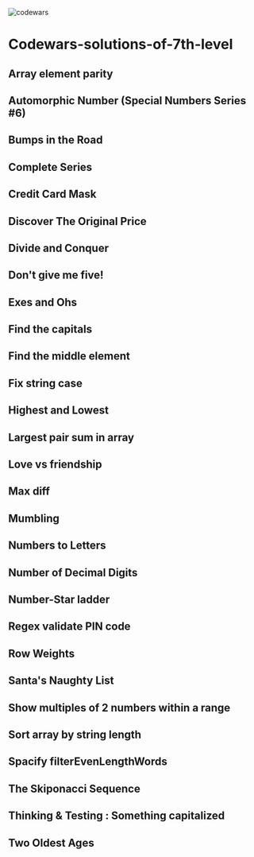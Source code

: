 ![codewars](https://user-images.githubusercontent.com/68942106/94330252-aacd6500-ff77-11ea-9185-c090b275b794.png)

# Codewars-solutions-of-7th-level

## Array element parity
## Automorphic Number (Special Numbers Series #6)
## Bumps in the Road
## Complete Series
## Credit Card Mask
## Discover The Original Price
## Divide and Conquer
## Don't give me five!
## Exes and Ohs
## Find the capitals
## Find the middle element
## Fix string case
## Highest and Lowest
## Largest pair sum in array 
## Love vs friendship
## Max diff
## Mumbling
## Numbers to Letters
## Number of Decimal Digits
## Number-Star ladder
## Regex validate PIN code
## Row Weights
## Santa's Naughty List
## Show multiples of 2 numbers within a range
## Sort array by string length
## Spacify filterEvenLengthWords
## The Skiponacci Sequence
## Thinking & Testing : Something capitalized
## Two Oldest Ages
